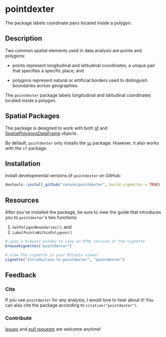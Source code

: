 # pointdexter

The package labels coordinate pairs located inside a polygon.

## Description

Two common spatial elements used in data analysis are points and polygons:

* points represent longitudinal and latitudinal coordinates, a unique pair that specifies a specific place; and

* polygons represent natural or artificial borders used to distinguish boundaries across geographies. 

The `pointdexter` package labels longitudinal and latitudinal coordinates located inside a polygon.

## Spatial Packages

The package is designed to work with both [sf](https://r-spatial.github.io/sf/) and [SpatialPolygonsDataFrame](https://www.rdocumentation.org/packages/sp/versions/1.2-5/topics/SpatialPolygonsDataFrame-class) objects.

By default, `pointdexter` only installs the [`sp`](https://www.rdocumentation.org/packages/sp/versions/1.3-1) package. However, it also works with the `sf` package.

## Installation

Install developmental versions of `pointdexter` on GitHub:

```R
devtools::install_github("cenuno/pointdexter", build_vignettes = TRUE)
```

## Resources

After you've installed the package, be sure to view the guide that introduces you to `pointdexter`'s two functions:

1. `GetPolygonBoundaries()`; and
2. `LabelPointsWithinPolygons()`

```R
# open a browser window to view an HTML version of the vignette
browseVignettes("pointdexter")

# view the vignette in your RStudio viewer
vignette("introduction-to-pointdexter", "pointdexter")
```

## Feedback

### Cite

If you use `pointdexter` for any analysis, I would love to hear about it! You can also cite the package according to `citation("pointdexter")`.

### Contribute

[Issues](https://github.com/cenuno/pointdexter/issues) and [pull requests](https://github.com/cenuno/pointdexter/pulls) are welcome anytime!
